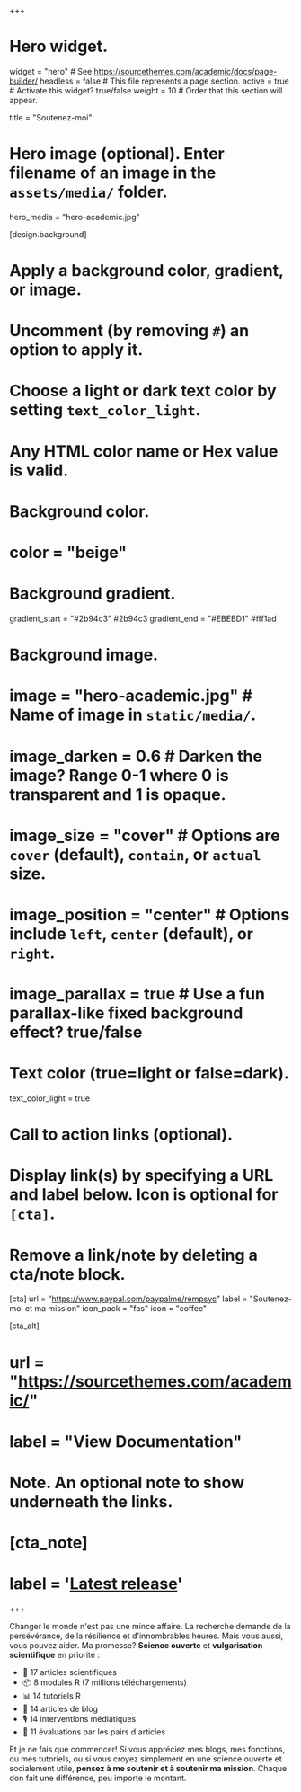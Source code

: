 +++
# Hero widget.
widget = "hero"  # See https://sourcethemes.com/academic/docs/page-builder/
headless = false  # This file represents a page section.
active = true  # Activate this widget? true/false
weight = 10  # Order that this section will appear.

title = "Soutenez-moi"

# Hero image (optional). Enter filename of an image in the `assets/media/` folder.
hero_media = "hero-academic.jpg"

[design.background]
  # Apply a background color, gradient, or image.
  #   Uncomment (by removing `#`) an option to apply it.
  #   Choose a light or dark text color by setting `text_color_light`.
  #   Any HTML color name or Hex value is valid.

  # Background color.
  # color = "beige"
  
  # Background gradient.
  gradient_start = "#2b94c3" #2b94c3
  gradient_end = "#EBEBD1" #fff1ad
  
  # Background image.
  # image = "hero-academic.jpg"  # Name of image in `static/media/`.
  # image_darken = 0.6  # Darken the image? Range 0-1 where 0 is transparent and 1 is opaque.
  # image_size = "cover"  #  Options are `cover` (default), `contain`, or `actual` size.
  # image_position = "center"  # Options include `left`, `center` (default), or `right`.
  # image_parallax = true  # Use a fun parallax-like fixed background effect? true/false
  
  # Text color (true=light or false=dark).
  text_color_light = true

# Call to action links (optional).
#   Display link(s) by specifying a URL and label below. Icon is optional for `[cta]`.
#   Remove a link/note by deleting a cta/note block.
[cta]
  url = "https://www.paypal.com/paypalme/rempsyc"
  label = "Soutenez-moi et ma mission"
  icon_pack = "fas"
  icon = "coffee"
  
[cta_alt]
#  url = "https://sourcethemes.com/academic/"
#  label = "View Documentation"

# Note. An optional note to show underneath the links.
# [cta_note]
#  label = '<a class="js-github-release" href="https://sourcethemes.com/academic/updates" data-repo="gcushen/hugo-academic">Latest release<!-- V --></a>'
+++

Changer le monde n'est pas une mince affaire. La recherche demande de la persévérance, de la résilience et d'innombrables heures. Mais vous aussi, vous pouvez aider. Ma promesse? **Science ouverte** et **vulgarisation scientifique** en priorité :

- 📄 17 articles scientifiques
- 📦 8 modules R (7 millions téléchargements)
- 📊 14 tutoriels R
- 📝 14 articles de blog
- 🎙 14 interventions médiatiques
- 🔬 11 évaluations par les pairs d'articles
<!-- - Cofondateur du programme d'ambassadeurs étudiants de l'Association canadienne de psychologie positive -->

Et je ne fais que commencer! Si vous appréciez mes blogs, mes fonctions, ou mes tutoriels, ou si vous croyez simplement en une science ouverte et socialement utile, **pensez à me soutenir et à soutenir ma mission**. Chaque don fait une différence, peu importe le montant.